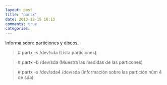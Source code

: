 ```yaml
---
layout: post
title: "partx"
date: 2013-12-15 16:13
comments: true
categories: 
---
```

Informa sobre particiones y discos. 

>\# partx -s /dev/sda (Lista particiones) 

>\# partx -b /dev/sda (Muestra las medidas de las particones) 

>\# partx -s /dev/sda4 /dev/sda (Información sobre las partición núm 4 de sda)

